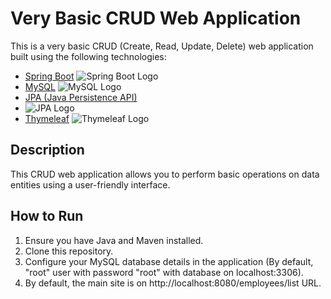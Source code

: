 # Very Basic CRUD Web Application

This is a very basic CRUD (Create, Read, Update, Delete) web application built using the following technologies:

- [Spring Boot](https://spring.io/projects/spring-boot) 
 ![Spring Boot Logo](https://www.vectorlogo.zone/logos/springio/springio-icon.svg)
- [MySQL](https://www.mysql.com/) 
![MySQL Logo](https://www.vectorlogo.zone/logos/mysql/mysql-icon.svg)
- [JPA (Java Persistence API)](https://www.oracle.com/java/technologies/persistence-jsp.html)
- ![JPA Logo](https://www.vectorlogo.zone/logos/java/java-icon.svg)
- [Thymeleaf](https://www.thymeleaf.org/) 
![Thymeleaf Logo](https://seeklogo.com/images/T/thymeleaf-logo-7EA70A2DC4-seeklogo.com.png)

## Description

This CRUD web application allows you to perform basic operations on data entities using a user-friendly interface.

## How to Run

1. Ensure you have Java and Maven installed.
2. Clone this repository.
3. Configure your MySQL database details in the application (By default, "root" user with password "root" with database on localhost:3306).
4. By default, the main site is on http://localhost:8080/employees/list URL.